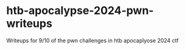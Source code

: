 # htb-apocalypse-2024-pwn-writeups
Writeups for 9/10 of the pwn challenges in htb apocaplyose 2024 ctf
